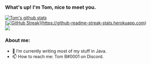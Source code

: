 ### What's up! I'm Tom, nice to meet you.

[![Tom's github stats](https://github-readme-stats.vercel.app/api?username=HardstylesDev&show_icons=true&theme=algolia&include_all_commits=true&count_private=true&hide_border=true)]()
<br>
[[![GitHub Streak](https://github-readme-streak-stats.herokuapp.com?user=HardstylesDev&theme=tokyonight_duo&hide_border=true&currStreakLabel=E4289E&background=2B213A&fire=E4289E&sideNums=E4289E&currStreakNum=E4289E)](https://git.io/streak-stats)](https://github-readme-streak-stats.herokuapp.com)
<br>
<img align="center" src="https://github-readme-stats.vercel.app/api/top-langs/?username=HardstylesDev&theme=algolia&include_all_commits=true&hide_border=true" /> 
### About me:
- 🌱 I’m currently writing most of my stuff in Java.
- 📫 How to reach me: Tom B#0001 on Discord.

